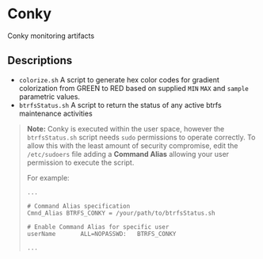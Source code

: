 # Conky #
Conky monitoring artifacts

## Descriptions ##
- `colorize.sh` A script to generate hex color codes for gradient colorization from GREEN to RED based on supplied `MIN` `MAX` and `sample` parametric values.
- `btrfsStatus.sh` A script to return the status of any active btrfs maintenance activities

>**Note:** Conky is executed within the user space, however the `btrfsStatus.sh` script needs `sudo` permissions to operate correctly. To allow this with the least amount of security compromise, edit the `/etc/sudoers` file adding a **Command Alias** allowing your user permission to execute the script.
>
>For example:
> ```
> ...
>
> # Command Alias specification
> Cmnd_Alias BTRFS_CONKY = /your/path/to/btrfsStatus.sh
>
> # Enable Command Alias for specific user
>userName       ALL=NOPASSWD:   BTRFS_CONKY
>
>...
> ```
